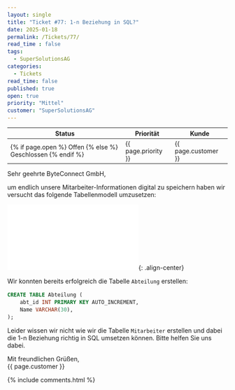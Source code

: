 ```yaml
---
layout: single
title: "Ticket #77: 1-n Beziehung in SQL?"
date: 2025-01-18
permalink: /Tickets/77/
read_time : false
tags:
  - SuperSolutionsAG
categories:
  - Tickets
read_time: false
published: true
open: true
priority: "Mittel"
customer: "SuperSolutionsAG"
---
```


| Status | Priorität | Kunde |
|--------|----------|--------|
| {% if page.open %} Offen {% else %} Geschlossen {% endif %} | {{ page.priority }} | {{ page.customer }} |


Sehr geehrte ByteConnect GmbH,

um endlich unsere Mitarbeiter-Informationen digital zu speichern
haben wir versucht das folgende Tabellenmodell umzusetzen:

![image-center](/assets/images/77_tbModel.pdf){: .align-center}

Wir konnten bereits erfolgreich die Tabelle `Abteilung` erstellen:

```sql
CREATE TABLE Abteilung (
    abt_id INT PRIMARY KEY AUTO_INCREMENT,
    Name VARCHAR(30),
);
```

Leider wissen wir nicht wie wir die Tabelle `Mitarbeiter` erstellen und dabei die 1-n Beziehung richtig in SQL umsetzen können. Bitte helfen Sie uns dabei.

Mit freundlichen Grüßen,  
{{ page.customer }}

{% include comments.html %}